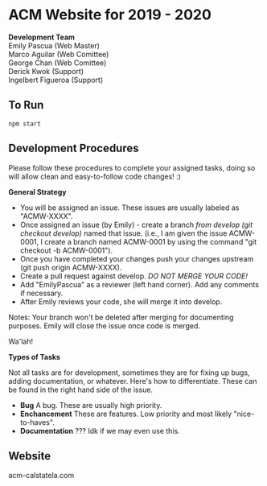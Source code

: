 # ACM Website for 2019 - 2020

<b>Development Team</b><br>
Emily Pascua (Web Master)<br>
Marco Aguilar (Web Comittee)<br>
George Chan (Web Comittee)<br>
Derick Kwok (Support)<br>
Ingelbert Figueroa (Support)<br>

## To Run

`npm start`

## Development Procedures

Please follow these procedures to complete your assigned tasks, doing so will allow clean and easy-to-follow code changes! :)<br>

<b>General Strategy</b>

<ul>
<li> You will be assigned an issue. These issues are usually labeled as "ACMW-XXXX".
<li> Once assigned an issue (by Emily) - create a branch <i>from develop (git checkout develop)</i> named that issue. (i.e., I am given the issue ACMW-0001, I create a branch named ACMW-0001 by using the command "git checkout -b ACMW-0001").
<li> Once you have completed your changes push your changes upstream (git push origin ACMW-XXXX). 
<li> Create a pull request against develop. <i>DO NOT MERGE YOUR CODE!</i>
<li> Add "EmilyPascua" as a reviewer (left hand corner). Add any comments if necessary.
<li> After Emily reviews your code, she will merge it into develop.
</ul>

Notes: Your branch won't be deleted after merging for documenting purposes. Emily will close the issue once code is merged.
  
Wa'lah!<br>

<b>Types of Tasks</b>

Not all tasks are for development, sometimes they are for fixing up bugs, adding documentation, or whatever. Here's how to differentiate. These can be found in the right hand side of the issue.

<ul>
  <li> <b>Bug</b> A bug. These are usually high priority.
  <li> <b>Enchancement</b> These are features. Low priority and most likely "nice-to-haves".
  <li> <b>Documentation</b> ??? Idk if we may even use this.
</ul>

## Website

acm-calstatela.com
